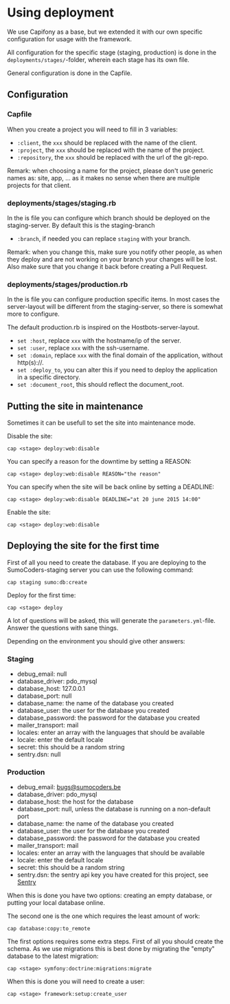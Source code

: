 # Using deployment

We use Capifony as a base, but we extended it with our own specific
configuration for usage with the framework.

All configuration for the specific stage (staging, production) is done in the
`deployments/stages/`-folder, wherein each stage has its own file.

General configuration is done in the Capfile.

## Configuration

### Capfile

When you create a project you will need to fill in 3 variables:

* `:client`, the `xxx` should be replaced with the name of the client.
* `:project`, the `xxx` should be replaced with the name of the project.
* `:repository`, the `xxx` should be replaced with the url of the git-repo.

Remark: when choosing a name for the project, please don't use generic names
as: site, app, ... as it makes no sense when there are multiple projects for
that client.

### deployments/stages/staging.rb

In the is file you can configure which branch should be deployed on the
staging-server. By default this is the staging-branch

* `:branch`, if needed you can replace `staging` with your branch.

Remark: when you change this, make sure you notify other people, as when they
deploy and are not working on your branch your changes will be lost. Also make
sure that you change it back before creating a Pull Request.

### deployments/stages/production.rb

In the is file you can configure production specific items. In most cases the
server-layout will be different from the staging-server, so there is somewhat
more to configure.

The default production.rb is inspired on the Hostbots-server-layout.

* `set :host`, replace `xxx` with the hostname/ip of the server.
* `set :user`, replace `xxx` with the ssh-username.
* `set :domain`, replace `xxx` with the final domain of the application,
    without http(s)://.
* `set :deploy_to`, you can alter this if you need to deploy the application in
    a specific directory.
* `set :document_root`, this should reflect the document_root.

## Putting the site in maintenance

Sometimes it can be usefull to set the site into maintenance mode.

Disable the site:

    cap <stage> deploy:web:disable

You can specify a reason for the downtime by setting a REASON:

    cap <stage> deploy:web:disable REASON="the reason"

You can specify when the site will be back online by setting a DEADLINE:

    cap <stage> deploy:web:disable DEADLINE="at 20 june 2015 14:00"

Enable the site:

    cap <stage> deploy:web:disable

## Deploying the site for the first time

First of all you need to create the database. If you are deploying to the
SumoCoders-staging server you can use the following command:

    cap staging sumo:db:create

Deploy for the first time:

    cap <stage> deploy

A lot of questions will be asked, this will generate the `parameters.yml`-file.
Answer the questions with sane things.

Depending on the environment you should give other answers:

### Staging

* debug_email:  null
* database_driver: pdo_mysql
* database_host: 127.0.0.1
* database_port: null
* database_name: the name of the database you created
* database_user: the user for the database you created
* database_password: the password for the database you created
* mailer_transport: mail
* locales: enter an array with the languages that should be available
* locale: enter the default locale
* secret: this should be a random string
* sentry.dsn: null

### Production

* debug_email:  bugs@sumocoders.be
* database_driver: pdo_mysql
* database_host: the host for the database
* database_port: null, unless the database is running on a non-default port
* database_name: the name of the database you created
* database_user: the user for the database you created
* database_password: the password for the database you created
* mailer_transport: mail
* locales: enter an array with the languages that should be available
* locale: enter the default locale
* secret: this should be a random string
* sentry.dsn: the sentry api key you have created for this project, see [Sentry](https://sentry.io)

When this is done you have two options: creating an empty database, or putting
your local database online.

The second one is the one which requires the least amount of work:

    cap database:copy:to_remote

The first options requires some extra steps. First of all you should create the
schema. As we use migrations this is best done by migrating the "empty"
database to the latest migration:

    cap <stage> symfony:doctrine:migrations:migrate

When this is done you will need to create a user:

    cap <stage> framework:setup:create_user
